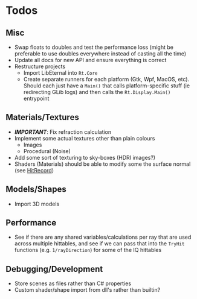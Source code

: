 # Todos

## Misc

* Swap floats to doubles and test the performance loss (might be preferable to use doubles everywhere instead of casting all the time)
* Update all docs for new API and ensure everything is correct
* Restructure projects
  * Import LibEternal into `Rt.Core`
  * Create separate runners for each platform (Gtk, Wpf, MacOS, etc). Should each just have a `Main()` that calls platform-specific stuff (ie redirecting GLib logs) and then calls the `Rt.Display.Main()` entrypoint

## Materials/Textures

* ***IMPORTANT***: Fix refraction calculation
* Implement some actual textures other than plain colours
    * Images
    * Procedural (Noise)
* Add some sort of texturing to sky-boxes (HDRI images?)
* Shaders (Materials) should be able to modify some the surface normal (see [HitRecord](HitRecord.cs))

## Models/Shapes

* Import 3D models

## Performance

* See if there are any shared variables/calculations per ray that are used across multiple hittables, and see if we can pass that into the `TryHit`
  functions (e.g. `1/rayDirection`) for some of the IQ hittables

## Debugging/Development

* Store scenes as files rather than C# properties
* Custom shader/shape import from dll's rather than builtin?